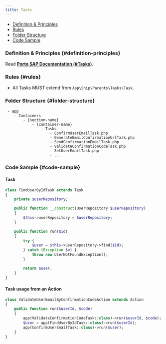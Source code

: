 ```yaml
---
title: Tasks
---
```


- [Definition & Principles](#definition-principles)
- [Rules](#rules)
- [Folder Structure](#folder-structure)
- [Code Sample](#code-sample)

### Definition & Principles {#definition-principles}

Read [**Porto SAP Documentation (#Tasks)**](https://github.com/Mahmoudz/Porto#definitions--principles).

### Rules {#rules}

- All Tasks MUST extend from `App\Ship\Parents\Tasks\Task`.

### Folder Structure {#folder-structure}

```
 - app
    - Containers
        - {section-name}
            - {container-name}
                - Tasks
                    - ConfirmUserEmailTask.php
                    - GenerateEmailConfirmationUrlTask.php
                    - SendConfirmationEmailTask.php
                    - ValidateConfirmationCodeTask.php
                    - SetUserEmailTask.php
                    - ...
```

### Code Sample {#code-sample}

#### Task

```php
class FindUserByIdTask extends Task
{
    private $userRepository;

    public function __construct(UserRepository $userRepository)
    {
        $this->userRepository = $userRepository;
    }

    public function run($id)
    {
        try {
            $user = $this->userRepository->find($id);
        } catch (Exception $e) {
            throw new UserNotFoundException();
        }

        return $user;
    }
}
```

#### Task usage from an Action

```php
class ValidateUserEmailByConfirmationCodeAction extends Action
{
    public function run($userId, $code)
    {
        app(ValidateConfirmationCodeTask::class)->run($userId, $code);
        $user = app(FindUserByIdTask::class)->run($userId);
        app(ConfirmUserEmailTask::class)->run($user);
    }
}
```
